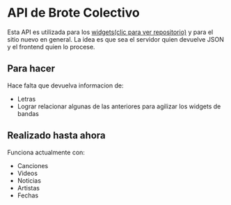 <h1>API de Brote Colectivo</h1>

Esta API es utilizada para los <a 
href="https://github.com/adrianbarabino/Widget-BroteColectivo" 
title="ver repositorio">widgets(clic para ver repositorio)</a> y 
para el sitio nuevo 
en general.
La idea es que sea el servidor quien devuelve JSON y el frontend quien lo procese.

<h2>Para hacer</h2>

Hace falta que devuelva informacion de:

* Letras
* Lograr relacionar algunas de las anteriores para agilizar los widgets 
de bandas

<h2>Realizado hasta ahora</h2>

Funciona actualmente con:

* Canciones
* Videos
* Noticias
* Artistas
* Fechas
